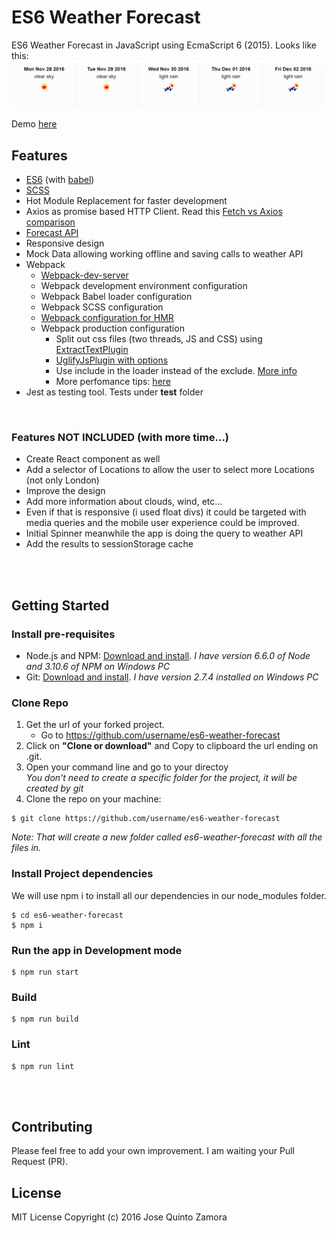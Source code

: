 # ES6 Weather Forecast
ES6 Weather Forecast in JavaScript using EcmaScript 6 (2015).
Looks like this:
![ES6 Weather Forecast](./screenshots/es6WeatherForecast.png)

Demo [here](http://josequinto.com/forecast/index.html)


## Features
- [ES6](http://es6-features.org) (with [babel](https://babeljs.io))
- [SCSS](http://sass-lang.com)
- Hot Module Replacement for faster development
- Axios as promise based HTTP Client. Read this [Fetch vs Axios comparison](https://github.com/mzabriskie/axios/issues/314)
- [Forecast API](http://openweathermap.org/forecast5)
- Responsive design
- Mock Data allowing working offline and saving calls to weather API
- Webpack
    - [Webpack-dev-server](https://webpack.js.org/how-to/develop/#webpack-dev-server)
    - Webpack development environment configuration
    - Webpack Babel loader configuration
    - Webpack SCSS configuration
    - [Webpack configuration for HMR](https://webpack.js.org/how-to/hot-module-reload)
    - Webpack production configuration
         - Split out css files (two threads, JS and CSS) using [ExtractTextPlugin](https://github.com/webpack/extract-text-webpack-plugin) 
         - [UglifyJsPlugin with options](https://github.com/webpack/webpack/blob/v1.13.3/lib/optimize/UglifyJsPlugin.js)
         - Use include in the loader instead of the exclude. [More info](http://stackoverflow.com/questions/37823764/how-include-and-exclude-works-in-webpack-loader)
         - More perfomance tips: [here](https://medium.com/@khanght/optimize-webpack-production-build-ec594242b222#.bj3eyg65p)
 - Jest as testing tool. Tests under __test__ folder

<br />

### Features NOT INCLUDED (with more time...)
- Create React component as well
- Add a selector of Locations to allow the user to select more Locations (not only London)
- Improve the design
- Add more information about clouds, wind, etc...
- Even if that is responsive (i used float divs) it could be targeted with media queries and the mobile user experience could be improved.
- Initial Spinner meanwhile the app is doing the query to weather API
- Add the results to sessionStorage cache


<br /><br />
## Getting Started
### Install pre-requisites
- Node.js and NPM: [Download and install](https://nodejs.org/). *I have version 6.6.0 of Node and 3.10.6 of NPM on Windows PC*
- Git: [Download and install](https://git-scm.com/). *I have version 2.7.4 installed on Windows PC*


### Clone Repo
1. Get the url of your forked project.
    - Go to https://github.com/username/es6-weather-forecast
2. Click on **"Clone or download"** and Copy to clipboard the url ending on .git.
3. Open your command line and go to your directoy  
*You don't need to create a specific folder for the project, it will be created by git*
4. Clone the repo on your machine:
```
$ git clone https://github.com/username/es6-weather-forecast
```  
*Note: That will create a new folder called es6-weather-forecast with all the files in.*


### Install Project dependencies
We will use npm i to install all our dependencies in our node_modules folder.

```
$ cd es6-weather-forecast  
$ npm i
```


### Run the app in Development mode
```
$ npm run start
```

### Build
```
$ npm run build
```

### Lint
```
$ npm run lint
```



<br /><br />
## Contributing
Please feel free to add your own improvement. I am waiting your Pull Request (PR).

## License
MIT License
Copyright (c) 2016 Jose Quinto Zamora
